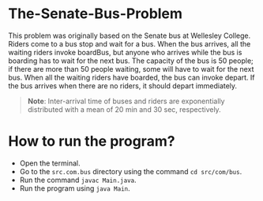 # The-Senate-Bus-Problem

This problem was originally based on the Senate bus at Wellesley College. Riders come to a bus stop and wait for a bus. When the bus arrives, all the waiting riders invoke boardBus, but anyone who arrives while the bus is boarding has to wait for the next bus. The capacity of the bus is 50 people; if there are more than 50 people waiting, some will have to wait for the next bus. When all the waiting riders have boarded, the bus can invoke depart. If the bus arrives when there are no riders, it should depart immediately.
>**Note**:  Inter-arrival time of buses and riders are exponentially distributed with a mean of 20 min and 30 sec, respectively.
 

# How to run the program?

* Open the terminal.
* Go to the `src.com.bus` directory using the command `cd src/com/bus`.
* Run the command `javac Main.java`.
* Run the program using `java Main`.
